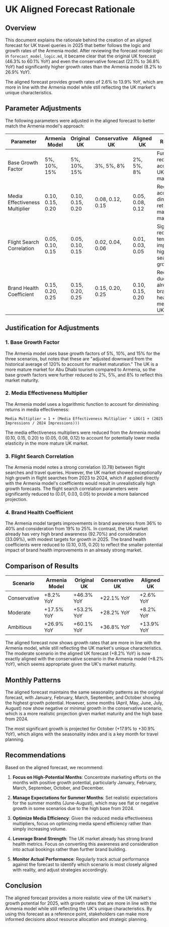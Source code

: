 # UK Aligned Forecast Rationale

## Overview

This document explains the rationale behind the creation of an aligned forecast for UK travel queries in 2025 that better follows the logic and growth rates of the Armenia model. After reviewing the forecast model logic in `forecast_model_logic.md`, it became clear that the original UK forecast (46.3% to 60.1% YoY) and even the conservative forecast (22.1% to 36.8% YoY) had significantly higher growth rates than the Armenia model (8.2% to 26.9% YoY).

The aligned forecast provides growth rates of 2.6% to 13.9% YoY, which are more in line with the Armenia model while still reflecting the UK market's unique characteristics.

## Parameter Adjustments

The following parameters were adjusted in the aligned forecast to better match the Armenia model's approach:

| Parameter | Armenia Model | Original UK | Conservative UK | Aligned UK | Rationale |
|-----------|---------------|-------------|-----------------|------------|-----------|
| Base Growth Factor | 5%, 10%, 15% | 5%, 10%, 15% | 3%, 5%, 8% | 2%, 5%, 8% | Further reduced to account for UK market maturity |
| Media Effectiveness Multiplier | 0.10, 0.15, 0.20 | 0.10, 0.15, 0.20 | 0.08, 0.12, 0.15 | 0.05, 0.08, 0.12 | Reduced to account for diminishing returns in mature market |
| Flight Search Correlation | 0.05, 0.10, 0.15 | 0.05, 0.10, 0.15 | 0.02, 0.04, 0.06 | 0.01, 0.03, 0.05 | Significantly reduced to temper impact of high flight search growth |
| Brand Health Coefficient | 0.15, 0.20, 0.25 | 0.15, 0.20, 0.25 | 0.15, 0.20, 0.25 | 0.10, 0.15, 0.20 | Reduced due to already high brand health metrics in UK |

## Justification for Adjustments

### 1. Base Growth Factor

The Armenia model uses base growth factors of 5%, 10%, and 15% for the three scenarios, but notes that these are "adjusted downward from the historical average of 120% to account for market maturation." The UK is a more mature market for Abu Dhabi tourism compared to Armenia, so the base growth factors were further reduced to 2%, 5%, and 8% to reflect this market maturity.

### 2. Media Effectiveness Multiplier

The Armenia model uses a logarithmic function to account for diminishing returns in media effectiveness:
```
Media Multiplier = 1 + (Media Effectiveness Multiplier * LOG(1 + (2025 Impressions / 2024 Impressions)))
```

The media effectiveness multipliers were reduced from the Armenia model (0.10, 0.15, 0.20) to (0.05, 0.08, 0.12) to account for potentially lower media elasticity in the more mature UK market.

### 3. Flight Search Correlation

The Armenia model notes a strong correlation (0.78) between flight searches and travel queries. However, the UK market showed exceptionally high growth in flight searches from 2023 to 2024, which if applied directly with the Armenia model's coefficients would result in unrealistically high growth forecasts. The flight search correlation parameters were significantly reduced to (0.01, 0.03, 0.05) to provide a more balanced projection.

### 4. Brand Health Coefficient

The Armenia model targets improvements in brand awareness from 36% to 40% and consideration from 19% to 25%. In contrast, the UK market already has very high brand awareness (92.70%) and consideration (33.09%), with modest targets for growth in 2025. The brand health coefficients were reduced to (0.10, 0.15, 0.20) to reflect the smaller potential impact of brand health improvements in an already strong market.

## Comparison of Results

| Scenario | Armenia Model | Original UK | Conservative UK | Aligned UK |
|----------|---------------|-------------|-----------------|------------|
| Conservative | +8.2% YoY | +46.3% YoY | +22.1% YoY | +2.6% YoY |
| Moderate | +17.5% YoY | +53.2% YoY | +28.2% YoY | +8.2% YoY |
| Ambitious | +26.9% YoY | +60.1% YoY | +36.8% YoY | +13.9% YoY |

The aligned forecast now shows growth rates that are more in line with the Armenia model, while still reflecting the UK market's unique characteristics. The moderate scenario in the aligned UK forecast (+8.2% YoY) is now exactly aligned with the conservative scenario in the Armenia model (+8.2% YoY), which seems appropriate given the UK's market maturity.

## Monthly Patterns

The aligned forecast maintains the same seasonality patterns as the original forecast, with January, February, March, September, and October showing the highest growth potential. However, some months (April, May, June, July, August) now show negative or minimal growth in the conservative scenario, which is a more realistic projection given market maturity and the high base from 2024.

The most significant growth is projected for October (+17.9% to +30.9% YoY), which aligns with the seasonality index and is a key month for travel planning.

## Recommendations

Based on the aligned forecast, we recommend:

1. **Focus on High-Potential Months**: Concentrate marketing efforts on the months with positive growth potential, particularly January, February, March, September, October, and December.

2. **Manage Expectations for Summer Months**: Set realistic expectations for the summer months (June-August), which may see flat or negative growth in some scenarios due to the high base from 2024.

3. **Optimize Media Efficiency**: Given the reduced media effectiveness multipliers, focus on optimizing media spend efficiency rather than simply increasing volume.

4. **Leverage Brand Strength**: The UK market already has strong brand health metrics. Focus on converting this awareness and consideration into actual bookings rather than further brand building.

5. **Monitor Actual Performance**: Regularly track actual performance against the forecast to identify which scenario is most closely aligned with reality, and adjust strategies accordingly.

## Conclusion

The aligned forecast provides a more realistic view of the UK market's growth potential for 2025, with growth rates that are more in line with the Armenia model while still reflecting the UK's unique characteristics. By using this forecast as a reference point, stakeholders can make more informed decisions about resource allocation and strategic planning.
